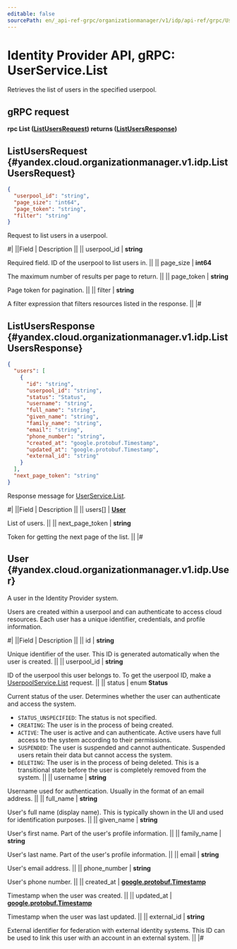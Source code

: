 ```yaml
---
editable: false
sourcePath: en/_api-ref-grpc/organizationmanager/v1/idp/api-ref/grpc/User/list.md
---
```


# Identity Provider API, gRPC: UserService.List

Retrieves the list of users in the specified userpool.

## gRPC request

**rpc List ([ListUsersRequest](#yandex.cloud.organizationmanager.v1.idp.ListUsersRequest)) returns ([ListUsersResponse](#yandex.cloud.organizationmanager.v1.idp.ListUsersResponse))**

## ListUsersRequest {#yandex.cloud.organizationmanager.v1.idp.ListUsersRequest}

```json
{
  "userpool_id": "string",
  "page_size": "int64",
  "page_token": "string",
  "filter": "string"
}
```

Request to list users in a userpool.

#|
||Field | Description ||
|| userpool_id | **string**

Required field. ID of the userpool to list users in. ||
|| page_size | **int64**

The maximum number of results per page to return. ||
|| page_token | **string**

Page token for pagination. ||
|| filter | **string**

A filter expression that filters resources listed in the response. ||
|#

## ListUsersResponse {#yandex.cloud.organizationmanager.v1.idp.ListUsersResponse}

```json
{
  "users": [
    {
      "id": "string",
      "userpool_id": "string",
      "status": "Status",
      "username": "string",
      "full_name": "string",
      "given_name": "string",
      "family_name": "string",
      "email": "string",
      "phone_number": "string",
      "created_at": "google.protobuf.Timestamp",
      "updated_at": "google.protobuf.Timestamp",
      "external_id": "string"
    }
  ],
  "next_page_token": "string"
}
```

Response message for [UserService.List](#List).

#|
||Field | Description ||
|| users[] | **[User](#yandex.cloud.organizationmanager.v1.idp.User)**

List of users. ||
|| next_page_token | **string**

Token for getting the next page of the list. ||
|#

## User {#yandex.cloud.organizationmanager.v1.idp.User}

A user in the Identity Provider system.

Users are created within a userpool and can authenticate to access cloud resources.
Each user has a unique identifier, credentials, and profile information.

#|
||Field | Description ||
|| id | **string**

Unique identifier of the user.
This ID is generated automatically when the user is created. ||
|| userpool_id | **string**

ID of the userpool this user belongs to.
To get the userpool ID, make a [UserpoolService.List](/docs/organization/idp/api-ref/grpc/Userpool/list#List) request. ||
|| status | enum **Status**

Current status of the user.
Determines whether the user can authenticate and access the system.

- `STATUS_UNSPECIFIED`: The status is not specified.
- `CREATING`: The user is in the process of being created.
- `ACTIVE`: The user is active and can authenticate.
Active users have full access to the system according to their permissions.
- `SUSPENDED`: The user is suspended and cannot authenticate.
Suspended users retain their data but cannot access the system.
- `DELETING`: The user is in the process of being deleted.
This is a transitional state before the user is completely removed from the system. ||
|| username | **string**

Username used for authentication.
Usually in the format of an email address. ||
|| full_name | **string**

User's full name (display name).
This is typically shown in the UI and used for identification purposes. ||
|| given_name | **string**

User's first name.
Part of the user's profile information. ||
|| family_name | **string**

User's last name.
Part of the user's profile information. ||
|| email | **string**

User's email address. ||
|| phone_number | **string**

User's phone number. ||
|| created_at | **[google.protobuf.Timestamp](https://developers.google.com/protocol-buffers/docs/reference/google.protobuf#timestamp)**

Timestamp when the user was created. ||
|| updated_at | **[google.protobuf.Timestamp](https://developers.google.com/protocol-buffers/docs/reference/google.protobuf#timestamp)**

Timestamp when the user was last updated. ||
|| external_id | **string**

External identifier for federation with external identity systems.
This ID can be used to link this user with an account in an external system. ||
|#